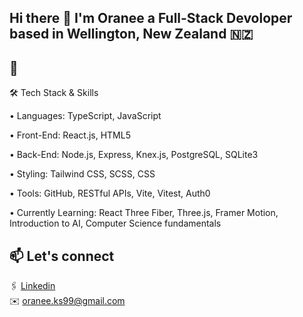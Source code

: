 ## Hi there 👋 I'm Oranee a Full-Stack Devoloper based in Wellington, New Zealand 🇳🇿

🌟
--
🛠️ Tech Stack & Skills

•	Languages: TypeScript, JavaScript

•	Front-End: React.js, HTML5

•	Back-End: Node.js, Express, Knex.js, PostgreSQL, SQLite3

•	Styling: Tailwind CSS, SCSS, CSS

•	Tools: GitHub, RESTful APIs, Vite, Vitest, Auth0

•	Currently Learning: React Three Fiber, Three.js, Framer Motion, Introduction to AI, Computer Science fundamentals

📫 Let's connect
--


🖇️ [Linkedin](https://www.linkedin.com/in/oraneekasem/)  
✉️ oranee.ks99@gmail.com


